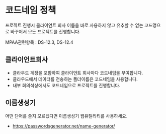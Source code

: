# 코드네임 정책
프로젝트 진행시 클라이언트 회사 이름을 바로 사용하지 않고 유추할 수 없는 코드명으로 바꾸어서 모든 프로젝트를 진행합니다.

MPAA관련항목 : DS-12.3, DS-12.4

## 클라이언트회사
- 클라우드 계정을 포함하여 클라이언트 회사마다 코드네임을 부여합니다.
- 클라우드에서 데이터를 전송하는 폴더이름은 코드네임을 사용합니다.
- 내부 회의석상에서도 코드네임으로 프로젝트를 진행합니다.

## 이름생성기
어떤 단어를 쓸지 모르겠다면 이름생성기 웹유틸리티를 사용하세요.

- https://passwordsgenerator.net/name-generator/
